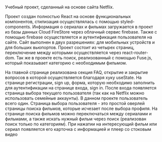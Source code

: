 Учебный проект, сделанный на основе сайта Netflix. 

Проект создан полностью React на основе функциональных компонентов, стилизация осуществлялась с помощью styled-components. 
Информация о сериалах и фильмах загружается в проект из базы данных Cloud FireStore через облачный сервис firebase. 
Также с помощью firebase осуществляется и аутентификация пользователя на сайте. 
Сайт выполнен в двух разрешениях: для мобильных устройств и для больших вьюпортов. 
Проект состоит из четырех страниц, переключение между которыми осуществляется через react-router-dom. 
Так же в проекте есть поиск, реализованный с помощью Fuse.js, который показывает категорию с необходимым фильмом.

На главной странице реализована секция FAQ, открытие и закрытие вопросов в которой осуществляется благодаря хуку useState.
На странице регистрации, sign up, форма, которую необходимо заполнить для аутентификации на странице входа, sign in.
После входа появляется страница выбора текущего пользователя (так как на Netflix можно использовать семейные аккаунты). 
В данном проекте пользователь всего один. Страница выбора пользователя - это простой оверлей страницы поиска фильмов, которые исчезает после выбора профиля.
На странице поиска фильмов можно переключаться между сериалами и фильмами, а также искать нужный фильм через поиск (реализован поиск только по категориям).
При нажатии на интересующий фильм или сериал появляется его карточка с информацией и плеер со стоковым видео
